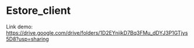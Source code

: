 # Estore_client
Link demo: https://drive.google.com/drive/folders/1D2EYnijkD7Bq3FMu_dDYJ3P1GTjys5D8?usp=sharing
